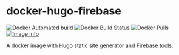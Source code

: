 # docker-hugo-firebase

[![Docker Automated build](https://img.shields.io/docker/cloud/automated/marzouka/hugo-firebase.svg)](https://hub.docker.com/r/marzouka/hugo-firebase)
[![Docker Build Status](https://img.shields.io/docker/cloud/build/marzouka/hugo-firebase.svg)](https://hub.docker.com/r/marzouka/hugo-firebase/builds)
[![Docker Pulls](https://img.shields.io/docker/pulls/marzouka/hugo-firebase.svg)](https://hub.docker.com/r/marzouka/hugo-firebase)
[![Image Info](https://images.microbadger.com/badges/image/marzouka/hugo-firebase.svg)](https://microbadger.com/images/marzouka/hugo-firebase)

A docker image with [Hugo](https://gohugo.io/) static site generator and [Firebase tools](https://www.npmjs.com/package/firebase-tools).